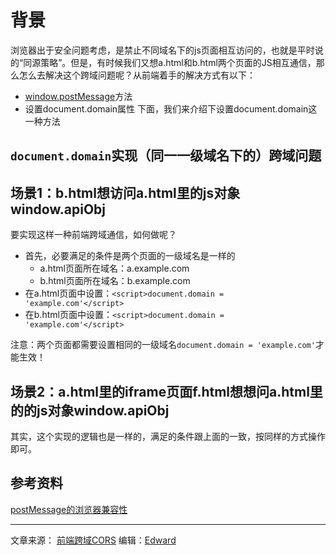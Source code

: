 # 背景

浏览器出于安全问题考虑，是禁止不同域名下的js页面相互访问的，也就是平时说的“同源策略”。但是，有时候我们又想a.html和b.html两个页面的JS相互通信，那么怎么去解决这个跨域问题呢？从前端着手的解决方式有以下：
* [window.postMessage](https://developer.mozilla.org/zh-CN/docs/Web/API/Window/postMessage)方法
* 设置document.domain属性
下面，我们来介绍下设置document.domain这一种方法

## `document.domain`实现（同一一级域名下的）跨域问题

## 场景1：b.html想访问a.html里的js对象window.apiObj
要实现这样一种前端跨域通信，如何做呢？
* 首先，必要满足的条件是两个页面的一级域名是一样的
  * a.html页面所在域名：a.example.com
  * b.html页面所在域名：b.example.com
* 在a.html页面中设置：`<script>document.domain = 'example.com'</script>`
* 在b.html页面中设置：`<script>document.domain = 'example.com'</script>`

注意：两个页面都需要设置相同的一级域名`document.domain = 'example.com'`才能生效！

## 场景2：a.html里的iframe页面f.html想想问a.html里的的js对象window.apiObj
其实，这个实现的逻辑也是一样的，满足的条件跟上面的一致，按同样的方式操作即可。

## 参考资料
[postMessage的浏览器兼容性](https://caniuse.com/#search=postMessage)

---

文章来源： [前端跨域CORS](https://github.com/ivonzhang/my-fed-essay/wiki/%E5%89%8D%E7%AB%AF%E8%A7%A3%E5%86%B3js%E8%B7%A8%E5%9F%9F%E9%97%AE%E9%A2%98) 编辑：[Edward](https://github.com/crazybber) 

